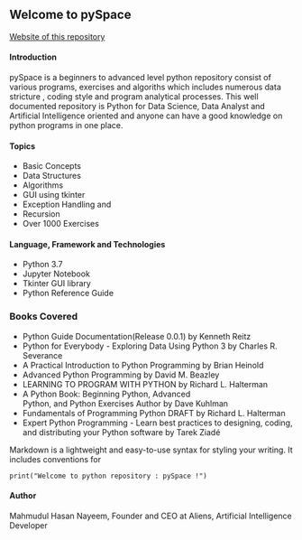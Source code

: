 ## Welcome to pySpace
[Website of this repository](https://github.com/nayeem990/pyplane/edit/master/README.md) 

#### Introduction
pySpace is a beginners to advanced level python repository consist of  various programs, exercises and algoriths which includes numerous data stricture , coding style and program analytical processes. This well documented repository is Python for Data Science, Data Analyst and Artificial Intelligence oriented and anyone can have a good knowledge on python programs in one place.

#### Topics
- Basic Concepts
- Data Structures
- Algorithms
- GUI using tkinter
- Exception Handling and 
- Recursion
- Over 1000 Exercises

#### Language, Framework and Technologies 
- Python 3.7
- Jupyter Notebook
- Tkinter GUI library
- Python Reference Guide


### Books Covered 
- Python Guide Documentation(Release 0.0.1) by Kenneth Reitz
- Python for Everybody - Exploring Data Using Python 3 by Charles R. Severance
- A Practical Introduction to Python Programming by Brian Heinold 
- Advanced Python Programming by David M. Beazley
- LEARNING TO PROGRAM WITH PYTHON by Richard L. Halterman
- A Python Book: Beginning Python, Advanced Python, and Python Exercises Author by Dave Kuhlman 
- Fundamentals of Programming Python DRAFT by Richard L. Halterman 
- Expert Python Programming - Learn best practices to designing, coding, and distributing your Python software by Tarek Ziadé
 

Markdown is a lightweight and easy-to-use syntax for styling your writing. It includes conventions for

```
print("Welcome to python repository : pySpace !")

```

#### Author 
Mahmudul Hasan Nayeem,
Founder and CEO at Aliens,
Artificial Intelligence Developer 
